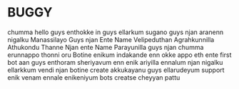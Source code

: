 # BUGGY
chumma 
hello guys enthokke in guys ellarkum sugano guys njan aranenn nigalku Manassilayo Guys njan Ente Name Velipeduthan Agrahkunnilla Athukondu Thanne Njan ente Name Parayunilla guys 
njan chumma   erunnappo thonni oru Botine enikum indakande enn okke 
appo eth ente first bot aan guys enthoram sheriyavum enn enik ariyilla ennalum njan nigalku ellarkkum vendi njan botine create akkukayanu guys
ellarudeyum support enik venam ennale enikeniyum bots creatse cheyyan pattu 
